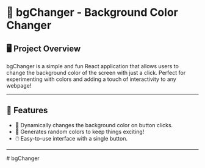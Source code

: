 # 🎨 bgChanger - Background Color Changer  

## 🖥️ Project Overview  
bgChanger is a simple and fun React application that allows users to change the background color of the screen with just a click. Perfect for experimenting with colors and adding a touch of interactivity to any webpage!  

---

## 🚀 Features  
- 🔄 Dynamically changes the background color on button clicks.  
- 🌈 Generates random colors to keep things exciting!  
- 🖱️ Easy-to-use interface with a single button.  

---



#   b g C h a n g e r  
 